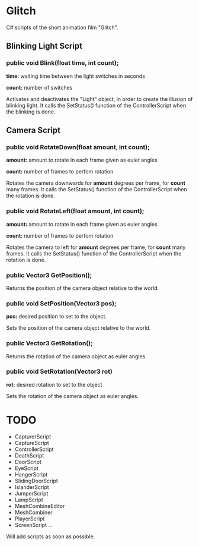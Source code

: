 # Glitch
C# scripts of the short animation film "Glitch".

## Blinking Light Script
### public void Blink(float time, int count);
__time:__ waiting time between the light switches in seconds

__count:__ number of switches

Activates and deactivates the "Light" object, in order to create the illusion of blinking light.
It calls the SetStatus() function of the ControllerScript when the blinking is done.

## Camera Script

### public void RotateDown(float amount, int count);
__amount:__ amount to rotate in each frame given as euler angles

__count:__ number of frames to perfom rotation

Rotates the camera downwards for __amount__ degrees per frame, for __count__ many frames.
It calls the SetStatus() function of the ControllerScript when the rotation is done.

### public void RotateLeft(float amount, int count);
__amount:__ amount to rotate in each frame given as euler angles

__count:__ number of frames to perfom rotation

Rotates the camera to left for __amount__ degrees per frame, for __count__ many frames.
It calls the SetStatus() function of the ControllerScript when the rotation is done.

### public Vector3 GetPosition();
Returns the position of the camera object relative to the world.

### public void SetPosition(Vector3 pos);
__pos:__ desired position to set to the object.

Sets the position of the camera object relative to the world.

### public Vector3 GetRotation();
Returns the rotation of the camera object as euler angles.

### public void SetRotation(Vector3 rot)
__rot:__ desired rotation to set to the object

Sets the rotation of the camera object as euler angles.

# TODO
- CapturerScript
- CaptureScript
- ControllerScript
- DeathScript
- DoorScript
- EyeScript
- HangerScript
- SlidingDoorScript
- IslanderScript
- JumperScript
- LampScript
- MeshCombineEditor
- MeshCombiner
- PlayerScript
- ScreenScript
...

Will add scripts as soon as possible.
